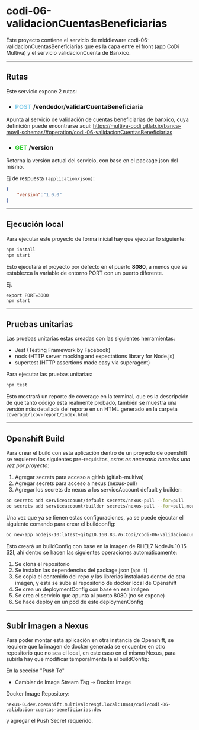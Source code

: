 # codi-06-validacionCuentasBeneficiarias

Este proyecto contiene el servicio de middleware codi-06-validacionCuentasBeneficiarias que es la capa entre el front (app CoDi Multiva) y el servicio validacionCuenta de Banxico.

---
## Rutas

Este servicio expone 2 rutas:

* ### **<span style="color:skyblue">POST</span> /vendedor/validarCuentaBeneficiaria**
Apunta al servicio de validación de cuentas beneficiarias de banxico, cuya definición puede encontrarse aquí:
https://multiva-codi.gitlab.io/banca-movil-schemas/#operation/codi-06-validacionCuentasBeneficiarias

* ### **<span style="color:limegreen">GET</span>  /version**
Retorna la versión actual del servicio, con base en el package.json del mismo.

Ej de respuesta `(application/json)`:
```json
{
    "version":"1.0.0"
}
```

---
## Ejecución local
Para ejecutar este proyecto de forma inicial hay que ejecutar lo siguiente:

```bash
npm install
npm start
```

Esto ejecutará el proyecto por defecto en el puerto **8080**, a menos que se establezca la variable de entorno PORT con un puerto diferente.

Ej.
```
export PORT=3000
npm start
```

---

## Pruebas unitarias

Las pruebas unitarias estas creadas con las siguientes herramientas:

- Jest (Testing Framework by Facebook)
- nock (HTTP server mocking and expectations library for Node.js)
- supertest (HTTP assertions made easy via superagent)

Para ejecutar las pruebas unitarias:

```bash
npm test
```
Esto mostrará un reporte de coverage en la terminal, que es la descripción de que tanto código está realmente probado, también se muestra una versión más detallada del reporte en un HTML generado en la carpeta `coverage/lcov-report/index.html`

---

## Openshift Build

Para crear el build con esta aplicación dentro de un proyecto de openshift se requieren los siguientes pre-requisitos, *estos es necesario hacerlos una vez por proyecto*:

1. Agregar secrets para acceso a gitlab (gitlab-multiva)
2. Agregar secrets para acceso a nexus (nexus-pull)
3. Agregar los secrets de nexus a los serviceAccount default y builder:
```bash
oc secrets add serviceaccount/default secrets/nexus-pull --for=pull
oc secrets add serviceaccount/builder secrets/nexus-pull --for=pull,mount
```

Una vez que ya se tienen estas configuraciones, ya se puede ejecutar el siguiente comando para crear el buildconfig:

```bash
oc new-app nodejs-10:latest~git@10.160.83.76:CoDi/codi-06-validacioncuentasbeneficiarias.git --source-secret=gitlab-multiva
```

Esto creará un buildConfig con base en la imagen de RHEL7 NodeJs 10.15 S2I, ahí dentro se hacen las siguientes operaciones automáticamente:
1. Se clona el repositorio
2. Se instalan las dependencias del package.json (`npm i`)
3. Se copia el contenido del repo y las librerias instaladas dentro de otra imagen, y esta se sube al repositorio de docker local de Openshift
4. Se crea un deploymentConfig con base en esa imágen
5. Se crea el servicio que apunta al puerto 8080 (no se expone)
6. Se hace deploy en un pod de este deploymenConfig

---

## Subir imagen a Nexus

Para poder montar esta aplicación en otra instancia de Openshift, se requiere que la imagen de docker generada se encuentre en otro repositorio que no sea el local, en este caso en el mismo Nexus, para subirla hay que modificar temporalmente la el buildConfig:

En la sección "Push To"   
* Cambiar de Image Stream Tag -> Docker Image

Docker Image Repository:
```
nexus-0.dev.openshift.multivaloresgf.local:18444/codi/codi-06-validacion-cuentas-beneficiarias:dev
```

y agregar el Push Secret requerido.
